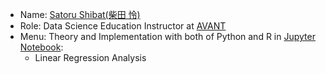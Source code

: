 - Name: [Satoru Shibat(柴田 怜)](https://www.linkedin.com/in/the-worlds-strongest-data-scientist/)
- Role: Data Science Education Instructor at [AVANT](https://www.avantcorp.com/en/)
- Menu: Theory and Implementation with both of Python and R in [Jupyter Notebook](https://jupyter.org/documentation):
  - Linear Regression Analysis
